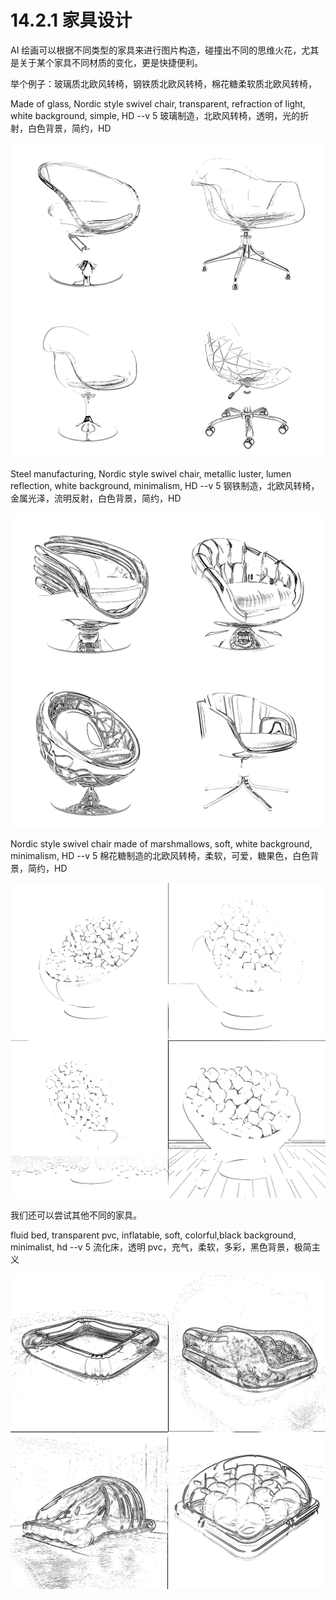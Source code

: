 # 14.2.1 家具设计

AI 绘画可以根据不同类型的家具来进行图片构造，碰撞出不同的思维火花，尤其是关于某个家具不同材质的变化，更是快捷便利。

举个例子：玻璃质北欧风转椅，钢铁质北欧风转椅，棉花糖柔软质北欧风转椅，

Made of glass, Nordic style swivel chair, transparent, refraction of light, white background, simple, HD --v 5 玻璃制造，北欧风转椅，透明，光的折射，白色背景，简约，HD

![](img/10ef0258af26f1631edc2a3bb5757d56.png)

Steel manufacturing, Nordic style swivel chair, metallic luster, lumen reflection, white background, minimalism, HD --v 5 钢铁制造，北欧风转椅，金属光泽，流明反射，白色背景，简约，HD

![](img/e4f2f7737f7ac717d046a581e41bad02.png)

Nordic style swivel chair made of marshmallows, soft, white background, minimalism, HD --v 5 棉花糖制造的北欧风转椅，柔软，可爱，糖果色，白色背景，简约，HD

![](img/3653120d78454369d5439b55afe968e3.png)

我们还可以尝试其他不同的家具。

fluid bed, transparent pvc, inflatable, soft, colorful,black background, minimalist, hd --v 5 流化床，透明 pvc，充气，柔软，多彩，黑色背景，极简主义

![](img/8fbbb6e6d9941ad848501a4cd71649f7.png)